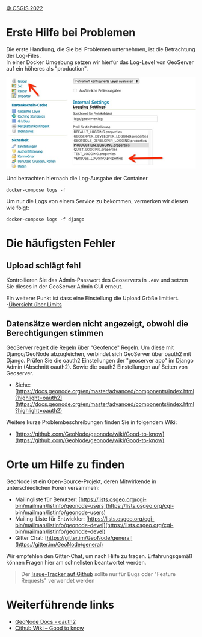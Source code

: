 <!-- the Menu -->
<link rel="stylesheet" media="all" href="../styles.css" />
<div id="logo"><a href="https://csgis.de">© CSGIS 2022</a></div>
<div id="menu"></div>
<div id="jumpMenu"></div>
<script src="../menu.js"></script>
<script src="../jumpmenu.js"></script>
<!-- the Menu -->


# Erste Hilfe bei Problemen

Die erste Handlung, die Sie bei Problemen unternehmen, ist die Betrachtung der Log-Files.  
In einer Docker Umgebung setzen wir hierfür das Log-Level von GeoServer auf ein höheres als "production".

![GeoServer Logging einstellen](images/geoserver_logging.jpeg)

Und betrachten hiernach die Log-Ausgabe der Container

```
docker-compose logs -f
```

Um nur die Logs von einem Service zu bekommen, vermerken wir diesen wie folgt:

```
docker-compose logs -f django
```

# Die häufigsten Fehler

## Upload schlägt fehl

Kontrollieren Sie das Admin-Passwort des Geoservers in `.env` und setzen Sie dieses in der GeoServer Admin GUI erneut.

Ein weiterer Punkt ist dass eine Einstellung die Upload Größe limitiert.
-[Übersicht über Limits](https://docs.google.com/document/d/1L4wRTKq7uUkmrRTWPutaTcQU4VqLpYSOpe70fxaDp9A/edit)

## Datensätze werden nicht angezeigt, obwohl die Berechtigungen stimmen

GeoServer regelt die Regeln über "Geofence" Regeln. Um diese mit Django/GeoNode abzugleichen, verbindet sich GeoServer über oauth2 mit Django.
Prüfen Sie die oauth2 Einstellungen der "geoserver app" im Django Admin (Abschnitt oauth2). Sowie die oauth2 Einstellungen auf Seiten von Geoserver.

- Siehe:  [https://docs.geonode.org/en/master/advanced/components/index.html?highlight=oauth2](https://docs.geonode.org/en/master/advanced/components/index.html?highlight=oauth2)

Weitere kurze Problembeschreibungen finden Sie in folgendem Wiki:

- [https://github.com/GeoNode/geonode/wiki/Good-to-know](https://github.com/GeoNode/geonode/wiki/Good-to-know)

# Orte um Hilfe zu finden
GeoNode ist ein Open-Source-Projekt, deren Mitwirkende in unterschiedlichen Foren versammeln:

- Mailingliste für Benutzer: [https://lists.osgeo.org/cgi-bin/mailman/listinfo/geonode-users](https://lists.osgeo.org/cgi-bin/mailman/listinfo/geonode-users)
- Mailing-Liste für Entwickler: [https://lists.osgeo.org/cgi-bin/mailman/listinfo/geonode-devel](https://lists.osgeo.org/cgi-bin/mailman/listinfo/geonode-devel)
- Gitter Chat: [https://gitter.im/GeoNode/general](https://gitter.im/GeoNode/general)

Wir empfehlen den Gitter-Chat, um nach Hilfe zu fragen. Erfahrungsgemäß können Fragen hier am schnellsten beantwortet werden.

> Der [Issue-Tracker auf Github](https://github.com/GeoNode/geonode/issues) sollte nur für Bugs oder "Feature Requests" verwendet werden


# Weiterführende links

- [GeoNode Docs - oauth2](https://docs.geonode.org/en/master/advanced/components/index.html?highlight=oauth2)
- [Cithub Wiki – Good to know](https://github.com/GeoNode/geonode/wiki/Good-to-know)